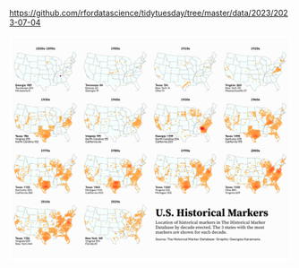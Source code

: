 https://github.com/rfordatascience/tidytuesday/tree/master/data/2023/2023-07-04

![](plots/historical-markers.png)
